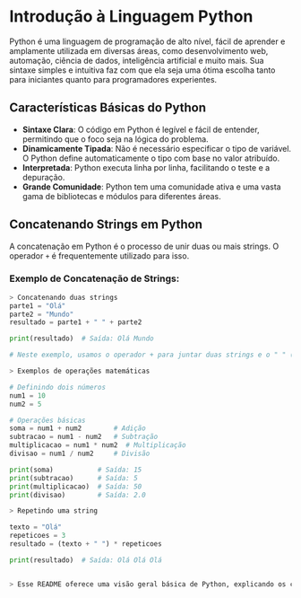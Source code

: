 # Introdução à Linguagem Python

Python é uma linguagem de programação de alto nível, fácil de aprender e amplamente utilizada em diversas áreas, como desenvolvimento web, automação, ciência de dados, inteligência artificial e muito mais. Sua sintaxe simples e intuitiva faz com que ela seja uma ótima escolha tanto para iniciantes quanto para programadores experientes.

## Características Básicas do Python
- **Sintaxe Clara**: O código em Python é legível e fácil de entender, permitindo que o foco seja na lógica do problema.
- **Dinamicamente Tipada**: Não é necessário especificar o tipo de variável. O Python define automaticamente o tipo com base no valor atribuído.
- **Interpretada**: Python executa linha por linha, facilitando o teste e a depuração.
- **Grande Comunidade**: Python tem uma comunidade ativa e uma vasta gama de bibliotecas e módulos para diferentes áreas.

## Concatenando Strings em Python

A concatenação em Python é o processo de unir duas ou mais strings. O operador `+` é frequentemente utilizado para isso.

### Exemplo de Concatenação de Strings:
```python
> Concatenando duas strings
parte1 = "Olá"
parte2 = "Mundo"
resultado = parte1 + " " + parte2

print(resultado)  # Saída: Olá Mundo

# Neste exemplo, usamos o operador + para juntar duas strings e o " " (espaço) para garantir que haja uma separação entre elas.

> Exemplos de operações matemáticas

# Definindo dois números
num1 = 10
num2 = 5

# Operações básicas
soma = num1 + num2        # Adição
subtracao = num1 - num2   # Subtração
multiplicacao = num1 * num2  # Multiplicação
divisao = num1 / num2     # Divisão

print(soma)           # Saída: 15
print(subtracao)      # Saída: 5
print(multiplicacao)  # Saída: 50
print(divisao)        # Saída: 2.0

> Repetindo uma string

texto = "Olá"
repeticoes = 3
resultado = (texto + " ") * repeticoes

print(resultado)  # Saída: Olá Olá Olá 


> Esse README oferece uma visão geral básica de Python, explicando os conceitos de concatenação de strings, operações matemáticas e repetição de textos, com exemplos de código.
